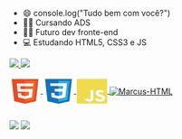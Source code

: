 
-  😄 console.log("Tudo bem com você?")
-  👨‍🎓 Cursando ADS
-  👨‍💻 Futuro dev fronte-end
-  💻 Estudando HTML5, CSS3 e JS

<div align="left">
  <a href="https://github.com/Marcus310">
  <img height="180em" src="https://github-readme-stats.vercel.app/api?username=Marcus310&show_icons=true&theme=tokyonight&include_all_commits=true&count_private=true"/> 
  <img height="180em" src="https://github-readme-stats.vercel.app/api/top-langs/?username=Marcus310&layout=compact&langs_count=7&theme=tokyonight"/>
</div>
  
<div style="display: inline_block"><br>
  <img align="center" alt="Marcus-HTML" height="45" width="55" src="https://raw.githubusercontent.com/devicons/devicon/master/icons/html5/html5-original.svg">
  <img align="center" alt="Marcus-CSS" height="45" width="55" src="https://raw.githubusercontent.com/devicons/devicon/master/icons/css3/css3-original.svg">
  <img align="center" alt="Marcus-Js" height="45" width="55" src="https://raw.githubusercontent.com/devicons/devicon/master/icons/javascript/javascript-plain.svg">
  <img align="center" alt="Marcus-HTML" height="45" width="55" src="https://cdn.jsdelivr.net/gh/devicons/devicon/icons/java/java-original.svg"> 
</div> 
  
  <!-----------------------------------------------Para adicionar os icones acima -- > https://devicon.dev/ -------------------------------------------------------------------->
  ##
  <div> 
  <!--<a href="https://www.youtube.com/channel/UC_-uuuZbY0AAt9CViNzvc-Q" target="_blank"><img src="https://img.shields.io/badge/YouTube-FF0000?style=for-the-badge&logo=youtube&logoColor=white" target="_blank"></a>-- Para caso eu faça um canal-->
    
  <a href="https://www.instagram.com/marcu_uss/" target="_blank"><img src="https://img.shields.io/badge/-Instagram-%23E4405F?style=for-the-badge&logo=instagram&logoColor=white" target="_blank"></a>
  <a href="www.linkedin.com/in/marcus-vinícius-b11675209" target="_blank"><img src="https://img.shields.io/badge/-LinkedIn-%230077B5?style=for-the-badge&logo=linkedin&logoColor=white" target="_blank"></a> 
</div>    
  
  
  
  
  
  
    
    
    
  
  
  
